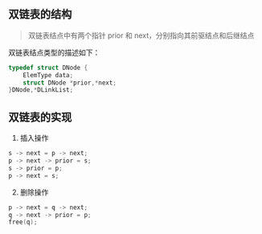 ## 双链表的结构
>双链表结点中有两个指针 prior 和 next，分别指向其前驱结点和后继结点

双链表结点类型的描述如下：
```C
typedef struct DNode {
	ElemType data;
	struct DNode *prior,*next;
}DNode,*DLinkList;
```

## 双链表的实现

1. 插入操作
```C
s -> next = p -> next;
p -> next -> prior = s;
s -> prior = p;
p -> next = s;
```

2. 删除操作
```C
p -> next = q -> next;
q -> next -> prior = p;
free(q);
```